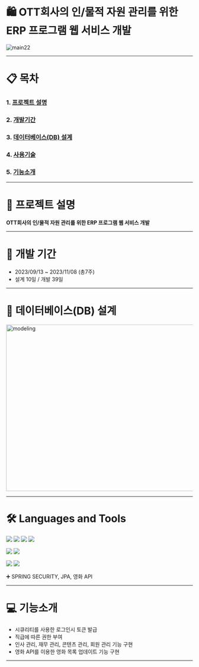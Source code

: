 # 🛍️ OTT회사의 인/물적 자원 관리를 위한 ERP 프로그램 웹 서비스 개발

![main22](https://github.com/whatiiiii/sec_project/assets/140373535/2d3a5b78-5231-410a-ab58-11797c1adb89)
- - - 

# 📋 목차 
### 1. [프로젝트 설명](https://github.com/dhkim310/Final-Project#rocket-프로젝트-설명 "프로젝트설명")                  
### 2. [개발기간](https://github.com/dhkim310/Final-Project#-개발-기간 "개발기간")         
### 3. [데이터베이스(DB) 설계](https://github.com/dhkim310/Final-Project#-데이터베이스db-설계 "db설계")         
### 4. [사용기술](https://github.com/dhkim310/Final-Project#%EF%B8%8F-languages-and-tools "사용기술")         
### 5. [기능소개](https://github.com/dhkim310/Final-Project#-기능소개 "기능소개")         

- - - 

# :rocket: 프로젝트 설명 

__OTT회사의 인/물적 자원 관리를 위한 ERP 프로그램 웹 서비스 개발__

- - -


# 📆 개발 기간
* 2023/09/13 ~ 2023/11/08 (총7주)
* 설계 10일 / 개발 39일

- - -
# 📝 데이터베이스(DB) 설계
<img src="https://github.com/dhkim310/Final-Project/assets/140153367/9f081351-4bab-4390-bb63-4dd9eb0b72d5" width="800px" height="450px" title="px(픽셀) 크기 설정" alt="modeling"></img>
- - -
# 🛠️ Languages and Tools
<img src="https://img.shields.io/badge/Java-ED8B00?style=for-the-badge&logo=openjdk&logoColor=white"> <img src="https://img.shields.io/badge/Spring-6DB33F?style=for-the-badge&logo=spring&logoColor=white">
<img src="https://img.shields.io/badge/JavaScript-F7DF1E?style=for-the-badge&logo=JavaScript&logoColor=white"> <img src="https://img.shields.io/badge/jQuery-0769AD?style=for-the-badge&logo=jquery&logoColor=white"> 


<img src="https://img.shields.io/badge/react-61DAFB?style=for-the-badge&logo=react&logoColor=black">
<img src="https://img.shields.io/badge/node.js-339933?style=for-the-badge&logo=Node.js&logoColor=white">


<img src="https://img.shields.io/badge/mysql-4479A1?style=for-the-badge&logo=mysql&logoColor=white"> <img src="https://img.shields.io/badge/IntelliJ_IDEA-000000.svg?style=for-the-badge&logo=intellij-idea&logoColor=white">


➕ SPRING SECURITY, JPA, 영화 API


- - -

# 💻 기능소개
* 시큐리티를 사용한 로그인시 토큰 발급
* 직급에 따른 권한 부여
* 인사 관리, 재무 관리, 콘텐츠 관리, 회원 관리 기능 구현
* 영화 API를 이용한 영화 목록 업데이트 기능 구현

- - -

  
